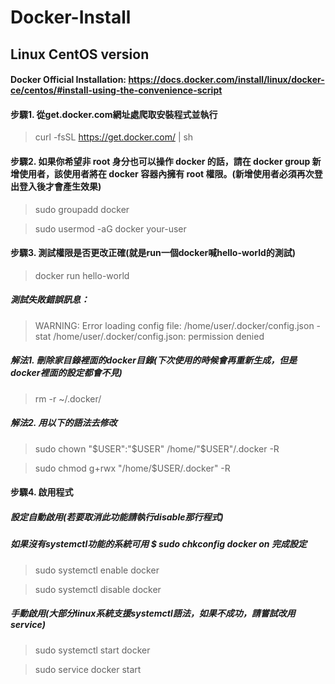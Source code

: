 # Docker-Install
## Linux CentOS version
#### Docker Official Installation: https://docs.docker.com/install/linux/docker-ce/centos/#install-using-the-convenience-script

#### 步驟1. 從get.docker.com網址處爬取安裝程式並執行
> curl -fsSL https://get.docker.com/ | sh

#### 步驟2. 如果你希望非 root 身分也可以操作 docker 的話，請在 docker group 新增使用者，該使用者將在 docker 容器內擁有 root 權限。(新增使用者必須再次登出登入後才會產生效果)
> sudo groupadd docker

> sudo usermod -aG docker your-user

#### 步驟3. 測試權限是否更改正確(就是run一個docker喊hello-world的測試)
> docker run hello-world

##### 測試失敗錯誤訊息：
> WARNING: Error loading config file: /home/user/.docker/config.json - stat /home/user/.docker/config.json: permission denied

##### 解法1. 刪除家目錄裡面的docker目錄(下次使用的時候會再重新生成，但是docker裡面的設定都會不見)
> rm -r ~/.docker/ 

##### 解法2. 用以下的語法去修改 
> sudo chown "$USER":"$USER" /home/"$USER"/.docker -R

> sudo chmod g+rwx "/home/$USER/.docker" -R

#### 步驟4. 啟用程式

##### 設定自動啟用(若要取消此功能請執行disable那行程式)
##### 如果沒有systemctl功能的系統可用 $ sudo chkconfig docker on 完成設定
> sudo systemctl enable docker

> sudo systemctl disable docker



##### 手動啟用(大部分linux系統支援systemctl語法，如果不成功，請嘗試改用service)
> sudo systemctl start docker

> sudo service docker start
